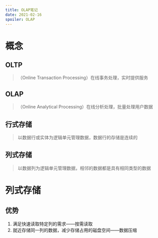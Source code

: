 ```yaml
---
title: OLAP笔记
date: 2021-02-16
spoiler: OLAP
---
```


# 概念

## OLTP

> （Online Transaction Processing）在线事务处理，实时提供服务

## OLAP

> （Online Analytical Processing）在线分析处理，批量处理用户数据

## 行式存储

> 以数据行或实体为逻辑单元管理数据，数据行的存储是连续的

## 列式存储

> 以数据列为逻辑单元管理数据，相邻的数据都是具有相同类型的数据

# 列式存储

## 优势

1. 满足快速读取特定列的需求——按需读取
2. 就近存储同一列的数据，减少存储占用的磁盘空间——数据压缩
